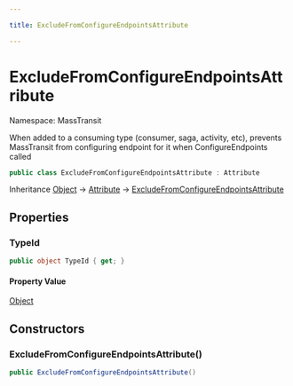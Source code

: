 ```yaml
---

title: ExcludeFromConfigureEndpointsAttribute

---
```


# ExcludeFromConfigureEndpointsAttribute

Namespace: MassTransit

When added to a consuming type (consumer, saga, activity, etc), prevents
 MassTransit from configuring endpoint for it when ConfigureEndpoints called

```csharp
public class ExcludeFromConfigureEndpointsAttribute : Attribute
```

Inheritance [Object](https://learn.microsoft.com/en-us/dotnet/api/system.object) → [Attribute](https://learn.microsoft.com/en-us/dotnet/api/system.attribute) → [ExcludeFromConfigureEndpointsAttribute](../masstransit/excludefromconfigureendpointsattribute)

## Properties

### **TypeId**

```csharp
public object TypeId { get; }
```

#### Property Value

[Object](https://learn.microsoft.com/en-us/dotnet/api/system.object)<br/>

## Constructors

### **ExcludeFromConfigureEndpointsAttribute()**

```csharp
public ExcludeFromConfigureEndpointsAttribute()
```
